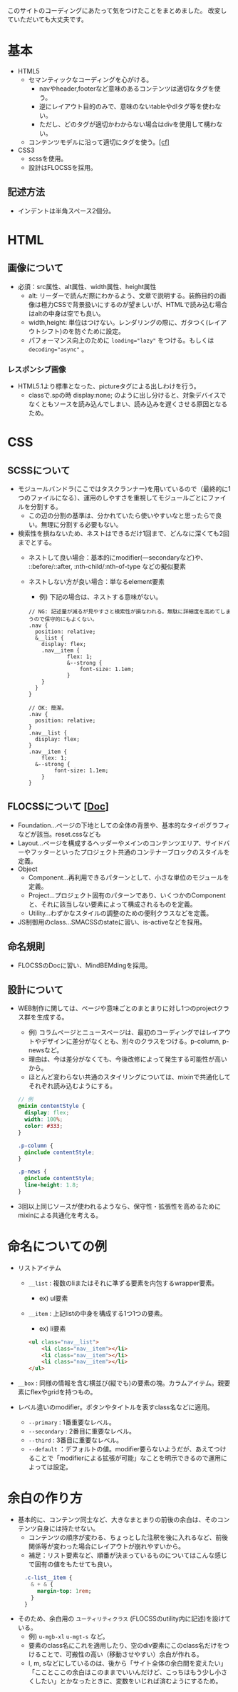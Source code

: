このサイトのコーディングにあたって気をつけたことをまとめました。
改変していただいても大丈夫です。

# 基本

- HTML5
    - セマンティックなコーディングを心がける。
        - navやheader,footerなど意味のあるコンテンツは適切なタグを使う。
        - 逆にレイアウト目的のみで、意味のないtableやdlタグ等を使わない。
        - ただし、どのタグが適切かわからない場合はdivを使用して構わない。
    - コンテンツモデルに沿って適切にタグを使う。[[cf]](https://webgoto.net/html5/)
- CSS3
    - scssを使用。
    - 設計はFLOCSSを採用。

## 記述方法

- インデントは半角スペース2個分。

# HTML

## 画像について

- 必須：src属性、alt属性、width属性、height属性
    - alt: リーダーで読んだ際にわかるよう、文章で説明する。装飾目的の画像は極力CSSで背景扱いにするのが望ましいが、HTMLで読み込む場合はaltの中身は空でも良い。
    - width,height: 単位はつけない。レンダリングの際に、ガタつく(レイアウトシフト)のを防ぐために設定。
    - パフォーマンス向上のために `loading="lazy"` をつける。もしくは `decoding="async"` 。

### レスポンシブ画像

- HTML5.1より標準となった、pictureタグによる出しわけを行う。
    - classで.spの時 display:none; のように出し分けると、対象デバイスでなくともソースを読み込んでしまい、読み込みを遅くさせる原因となるため。

# CSS

## SCSSについて

- モジュールバンドラ(ここではタスクランナー)を用いているので（最終的に1つのファイルになる）、運用のしやすさを重視してモジュールごとにファイルを分割する。
    - この辺の分割の基準は、分かれていたら使いやすいなと思ったらで良い。無理に分割する必要もない。
- 検索性を損ねないため、ネストはできるだけ1回まで、どんなに深くても2回までとする。
    - ネストして良い場合：基本的にmodifier(—secondaryなど)や、 ::before/::after, :nth-child/:nth-of-type などの擬似要素
    - ネストしない方が良い場合：単なるelement要素
        - 例) 下記の場合は、ネストする意味がない。

        ```
        // NG: 記述量が減るが見やすさと検索性が損なわれる。無駄に詳細度を高めてしまうので保守的にもよくない。
        .nav {
          position: relative;
          &__list {
            display: flex;
            .nav__item {
        			flex: 1;
        			&--strong {
        				font-size: 1.1em;
        			}
            }
          }
        }

        // OK: 簡潔。
        .nav {
          position: relative;
        }
        .nav__list {
          display: flex;
        }
        .nav__item {
        	flex: 1;
          &--strong {
        		font-size: 1.1em;
        	}
        }
        ```

## FLOCSSについて [[Doc](https://github.com/hiloki/flocss)]

- Foundation…ページの下地としての全体の背景や、基本的なタイポグラフィなどが該当。reset.cssなども
- Layout…ページを構成するヘッダーやメインのコンテンツエリア、サイドバーやフッターといったプロジェクト共通のコンテナーブロックのスタイルを定義。
- Object
    - Component…再利用できるパターンとして、小さな単位のモジュールを定義。
    - Project…プロジェクト固有のパターンであり、いくつかのComponentと、それに該当しない要素によって構成されるものを定義。
    - Utility…わずかなスタイルの調整のための便利クラスなどを定義。
- JS制御用のclass…SMACSSのstateに習い、is-activeなどを採用。

## 命名規則

- FLOCSSのDocに習い、MindBEMdingを採用。

## 設計について

- WEB制作に関しては、ページや意味ごとのまとまりに対し1つのprojectクラス群を生成する。
    - 例) コラムページとニュースページは、最初のコーディングではレイアウトやデザインに差分がなくとも、別々のクラスをつける。p-column, p-newsなど。
    - 理由は、今は差分がなくても、今後改修によって発生する可能性が高いから。
    - ほとんど変わらない共通のスタイリングについては、mixinで共通化してそれぞれ読み込むようにする。

    ```scss
    // 例
    @mixin contentStyle {
      display: flex;
      width: 100%;
      color: #333;
    }

    .p-column {
      @include contentStyle;
    }

    .p-news {
      @include contentStyle;
      line-height: 1.8;
    }

    ```

- 3回以上同じソースが使われるようなら、保守性・拡張性を高めるためにmixinによる共通化を考える。

# 命名についての例

- リストアイテム
    - `__list` : 複数のliまたはそれに準ずる要素を内包するwrapper要素。
        - ex) ul要素
    - `__item` : 上記listの中身を構成する1つ1つの要素。
        - ex) li要素

        ```html
        <ul class="nav__list">
        	<li class="nav__item"></li>
        	<li class="nav__item"></li>
        	<li class="nav__item"></li>
        </ul>
        ```

- `__box` : 同様の情報を含む横並び(縦でも)の要素の塊。カラムアイテム。親要素にflexやgridを持つもの。
- レベル違いのmodifier。ボタンやタイトルを表すclass名などに適用。
    - `--primary` : 1番重要なレベル。
    - `--secondary` : 2番目に重要なレベル。
    - `--third` : 3番目に重要なレベル。
    - `--default` ：デフォルトの値。modifier要らないようだが、あえてつけることで「modifierによる拡張が可能」なことを明示できるので運用によっては設定。

# 余白の作り方
- 基本的に、コンテンツ同士など、大きなまとまりの前後の余白は、そのコンテンツ自身には持たせない。
  - コンテンツの順序が変わる、ちょっとした注釈を後に入れるなど、前後関係等が変わった場合にレイアウトが崩れやすいから。
  - 補足：リスト要素など、順番が決まっているものについてはこんな感じで固有の値をもたせても良い。
  ```sass
    .c-list__item {
      & + & {
        margin-top: 1rem;
      }
    }
  ```
- そのため、余白用の `ユーティリティクラス` (FLOCSSのutility内に記述)を設けている。
  - 例) `u-mgb-xl` `u-mgt-s` など。
  - 要素のclass名にこれを適用したり、空のdiv要素にこのclass名だけをつけることで、可搬性の高い（移動させやすい）余白が作れる。
  - l, m, sなどにしているのは、後から「サイト全体の余白間を変えたい」「こことここの余白はこのままでいいんだけど、こっちはもう少し小さくしたい」とかなったときに、変数をいじれば済むようにするため。